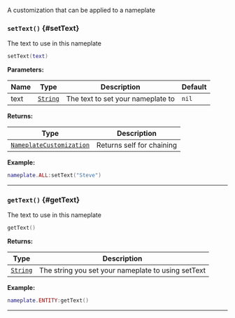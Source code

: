A customization that can be applied to a nameplate

### <code>setText()</code> \{#setText}

The text to use in this nameplate

```lua
setText(text)
```

**Parameters:**

| Name | Type                                            | Description                       | Default |
| ---- | ----------------------------------------------- | --------------------------------- | ------- |
| text | <code>[String](/tutorials/types/Strings)</code> | The text to set your nameplate to | `nil`   |

**Returns:**

| Type                                                                             | Description               |
| -------------------------------------------------------------------------------- | ------------------------- |
| <code>[NameplateCustomization](/globals/Nameplate/NameplateCustomization)</code> | Returns self for chaining |

**Example:**

```lua
nameplate.ALL:setText("Steve")
```

---

### <code>getText()</code> \{#getText}

The text to use in this nameplate

```lua
getText()
```

**Returns:**

| Type                                            | Description                                        |
| ----------------------------------------------- | -------------------------------------------------- |
| <code>[String](/tutorials/types/Strings)</code> | The string you set your nameplate to using setText |

**Example:**

```lua
nameplate.ENTITY:getText()
```

---

